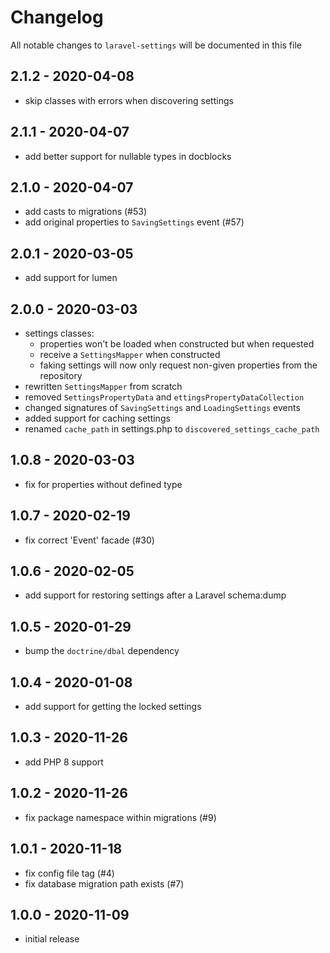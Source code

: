 # Changelog

All notable changes to `laravel-settings` will be documented in this file

## 2.1.2 - 2020-04-08

- skip classes with errors when discovering settings

## 2.1.1 - 2020-04-07

- add better support for nullable types in docblocks

## 2.1.0 - 2020-04-07

- add casts to migrations (#53)
- add original properties to `SavingSettings` event (#57)

## 2.0.1 - 2020-03-05

- add support for lumen

## 2.0.0 - 2020-03-03

- settings classes:
    - properties won't be loaded when constructed but when requested
    - receive a `SettingsMapper` when constructed
    - faking settings will now only request non-given properties from the repository
- rewritten `SettingsMapper` from scratch
- removed `SettingsPropertyData` and `ettingsPropertyDataCollection`
- changed signatures of `SavingSettings` and `LoadingSettings` events
- added support for caching settings
- renamed `cache_path` in settings.php to `discovered_settings_cache_path`

## 1.0.8 - 2020-03-03

- fix for properties without defined type

## 1.0.7 - 2020-02-19

- fix correct 'Event' facade (#30)

## 1.0.6 - 2020-02-05

- add support for restoring settings after a Laravel schema:dump

## 1.0.5 - 2020-01-29

- bump the `doctrine/dbal` dependency

## 1.0.4 - 2020-01-08

- add support for getting the locked settings

## 1.0.3 - 2020-11-26

- add PHP 8 support

## 1.0.2 - 2020-11-26

- fix package namespace within migrations (#9)

## 1.0.1 - 2020-11-18

- fix config file tag (#4)
- fix database migration path exists (#7)

## 1.0.0 - 2020-11-09

- initial release
